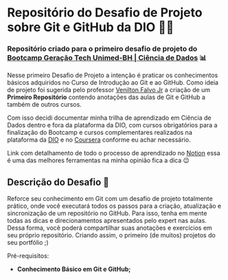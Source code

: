 # Repositório do Desafio de Projeto sobre Git e GitHub da DIO :woman_technologist:
### Repositório criado para o primeiro desafio de projeto do [Bootcamp Geração Tech Unimed-BH | Ciência de Dados](https://web.dio.me/track/geracao-tech-unimed-bh-ciencia-de-dados/) :bar_chart:

Nesse primeiro Desafio de Projeto a intenção é praticar os conhecimentos básicos adquiridos no Curso de Introdução ao Git e ao GitHub. Como ideia de projeto foi sugerida pelo professor [Venilton Falvo Jr](https://github.com/falvojr) a criação de um **Primeiro Repositório** contendo anotações das aulas de Git e GitHub a também de outros cursos.

Com isso decidi documentar minha trilha de aprendizado em Ciência de Dados dentro e fora da plataforma da DIO, com cursos obrigatórios para a finalização do Bootcamp e cursos complementares realizados na plataforma da [DIO](https://www.dio.me/) e no [Coursera](https://www.coursera.org/) conforme eu achar necessário.

Link com detalhamento de todo o processo de aprendizado no [Notion](https://fringe-ornament-007.notion.site/23f70047afe546ccb2f9ab31122a0b9f?v=8e5819f2784f4821992c3cf95e50dc9d) essa é uma das melhores ferramentas na minha opinião fica a dica :wink: 

## Descrição do Desafio :punch:

Reforce seu conhecimento em Git com um desafio de projeto totalmente  prático, onde você executará todos os passos para a criação, atualização e sincronização de um repositório no GitHub. Para isso, tenha em mente  todas as dicas e direcionamentos apresentados pelo expert nas aulas.  Dessa forma, você poderá compartilhar suas anotações e exercícios em seu próprio repositório. Criando assim, o primeiro (de muitos) projetos do  seu portfólio ;)

Pré-requisitos:

- **Conhecimento Básico em Git e GitHub;**

  

  

